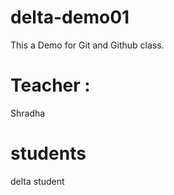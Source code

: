 # delta-demo01
This a Demo for Git and Github class.

# Teacher :
Shradha 

# students
delta student
